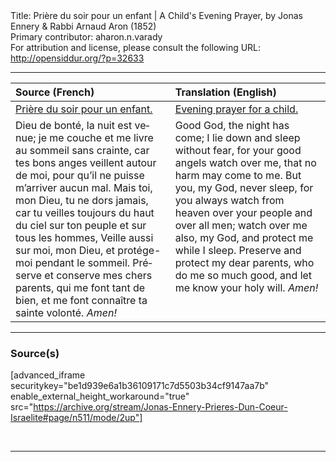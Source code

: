 <html>
<head></head>
<body>
Title: Prière du soir pour un enfant | A Child's Evening Prayer, by Jonas Ennery & Rabbi Arnaud Aron (1852)<br />
Primary contributor: aharon.n.varady<br />
For attribution and license, please consult the following URL: <a href="http://opensiddur.org/?p=32633">http://opensiddur.org/?p=32633</a>
<p />
<hr />

<table style="margin-left: auto;margin-right: auto;" class="draggable">
<thead><tr><th id="x" style="text-align: left;">Source (French)</th><th style="text-align: left;">Translation (English)</th></tr></thead>
<tbody>
<tr><td style="vertical-align:top;">
<div class="french"><span lang="fr">
<u>Prière du soir pour un enfant.</u>
</span></div></td>
 
<td style="vertical-align:top;">
<div class="english">
<u>Evening prayer for a child.</u>
</div></td></tr>


<tr><td style="vertical-align:top;">
<div class="french"><span lang="fr">
Dieu de bonté, la nuit est venue; je me couche et me livre au sommeil sans crainte, car tes bons anges veillent autour de moi, pour qu’il ne puisse m’arriver aucun mal. Mais toi, mon Dieu, tu ne dors jamais, car tu veilles toujours du haut du ciel sur ton peuple et sur tous les hommes, Veille aussi sur moi, mon Dieu, et protége-moi pendant le sommeil. Préserve et conserve mes chers parents, qui me font tant de bien, et me font connaître ta sainte volonté. <em>Amen!</em>
</span></div></td>
 
<td style="vertical-align:top;">
<div class="english">
Good God, the night has come; I lie down and sleep without fear, for your good angels watch over me, that no harm may come to me. But you, my God, never sleep, for you always watch from heaven over your people and over all men; watch over me also, my God, and protect me while I sleep. Preserve and protect my dear parents, who do me so much good, and let me know your holy will. <em>Amen!</em>
</div></td></tr>
</tbody></table>

<hr />

<h3>Source(s)</h3>

[advanced_iframe securitykey="be1d939e6a1b36109171c7d5503b34cf9147aa7b" enable_external_height_workaround="true" src="https://archive.org/stream/Jonas-Ennery-Prieres-Dun-Coeur-Israelite#page/n511/mode/2up"]

&nbsp;

<hr />

&nbsp;
</body>
</html>